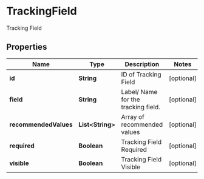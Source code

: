 

# TrackingField

Tracking Field

## Properties

| Name | Type | Description | Notes |
|------------ | ------------- | ------------- | -------------|
|**id** | **String** | ID of Tracking Field |  [optional] |
|**field** | **String** | Label/ Name for the tracking field. |  [optional] |
|**recommendedValues** | **List&lt;String&gt;** | Array of recommended values |  [optional] |
|**required** | **Boolean** | Tracking Field Required |  [optional] |
|**visible** | **Boolean** | Tracking Field Visible |  [optional] |



